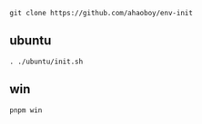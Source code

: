 
```
git clone https://github.com/ahaoboy/env-init
```

## ubuntu
```
. ./ubuntu/init.sh
```

## win
```
pnpm win
```
